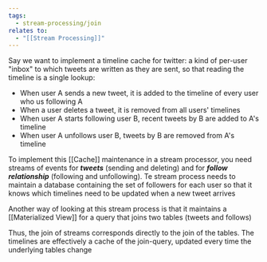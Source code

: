 ```yaml
---
tags:
  - stream-processing/join
relates to:
  - "[[Stream Processing]]"
---
```

Say we want to implement a timeline cache for twitter: a kind of per-user "inbox" to which tweets are written as they are sent, so that reading the timeline is a single lookup:
- When user A sends a new tweet, it is added to the timeline of every user who us following A
- When a user deletes a tweet, it is removed from all users' timelines
- When user A starts following user B, recent tweets by B are added to A's timeline
- When user A unfollows user B, tweets by B are removed from A's timeline

To implement this [[Cache]] maintenance in a stream processor, you need streams of events for ***tweets*** (sending and deleting) and for ***follow relationship*** (following and unfollowing). Te stream process needs to maintain a database containing the set of followers for each user so that it knows which timelines need to be updated when a new tweet arrives

Another way of looking at this stream process is that it maintains a [[Materialized View]] for a query that joins two tables (tweets and follows)

Thus, the join of streams corresponds directly to the join of the tables. The timelines are effectively a cache of the join-query, updated every time the underlying tables change